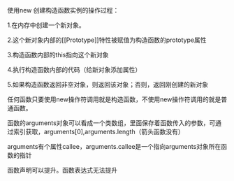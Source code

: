 使用new 创建构造函数实例的操作过程：

1.在内存中创建一个新对象。

2.这个新对象内部的[[Prototype]]特性被赋值为构造函数的prototype属性

3.构造函数内部的this指向这个新对象

4.执行构造函数内部的代码（给新对象添加属性）

5.如果构造函数返回非空对象，则返回该对象；否则，返回刚创建的新对象



任何函数只要使用new操作符调用就是构造函数，不使用new操作符调用的就是普通函数。



函数的arguments对象可以看成一个类数组，里面保存着函数传入的参数，可通过索引获取，arguments[0],arguments.length（箭头函数没有）



arguments有个属性callee，arguments.callee是一个指向arguments对象所在函数的指针



函数声明可以提升。函数表达式无法提升